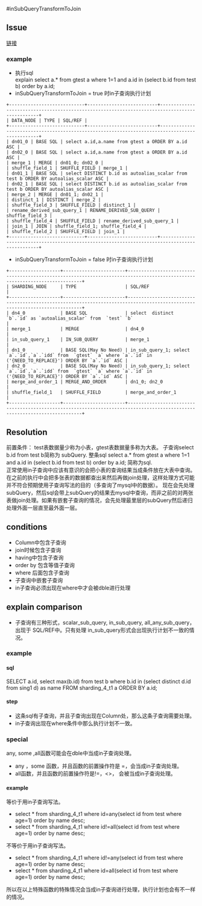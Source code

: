 #inSubQueryTransformToJoin
## Issue
[链接](https://github.com/actiontech/dble/issues/2130)  

### example  

* 执行sql  
  explain select a.* from gtest a where 1=1 and a.id in (select b.id from test b) order by a.id;  
* inSubQueryTransformToJoin = true 时in子查询执行计划    
  
```
+----------------------------+--------------------------+-----------------------------------------------------------------------------------------------+
| DATA_NODE | TYPE | SQL/REF |
+----------------------------+--------------------------+-----------------------------------------------------------------------------------------------+
| dn01_0 | BASE SQL | select a.id,a.name from gtest a ORDER BY a.id ASC |
| dn02_0 | BASE SQL | select a.id,a.name from gtest a ORDER BY a.id ASC |
| merge_1 | MERGE | dn01_0; dn02_0 |
| shuffle_field_1 | SHUFFLE_FIELD | merge_1 |
| dn01_1 | BASE SQL | select DISTINCT b.id as autoalias_scalar from test b ORDER BY autoalias_scalar ASC |
| dn02_1 | BASE SQL | select DISTINCT b.id as autoalias_scalar from test b ORDER BY autoalias_scalar ASC |
| merge_2 | MERGE | dn01_1; dn02_1 |
| distinct_1 | DISTINCT | merge_2 |
| shuffle_field_3 | SHUFFLE_FIELD | distinct_1 |
| rename_derived_sub_query_1 | RENAME_DERIVED_SUB_QUERY | shuffle_field_3 |
| shuffle_field_4 | SHUFFLE_FIELD | rename_derived_sub_query_1 |
| join_1 | JOIN | shuffle_field_1; shuffle_field_4 |
| shuffle_field_2 | SHUFFLE_FIELD | join_1 |
+----------------------------+--------------------------+-----------------------------------------------------------------------------------------------+
```
* inSubQueryTransformToJoin = false 时in子查询执行计划  

```
+-------------------+-----------------------+---------------------------------------------------------------------------------------------------------------------------+
| SHARDING_NODE     | TYPE                  | SQL/REF                                                                                                                   |
+-------------------+-----------------------+---------------------------------------------------------------------------------------------------------------------------+
| dn4_0             | BASE SQL              | select  distinct `b`.`id` as `autoalias_scalar` from  `test` `b`                                                          |
| merge_1           | MERGE                 | dn4_0                                                                                                                     |
| in_sub_query_1    | IN_SUB_QUERY          | merge_1                                                                                                                   |
| dn1_0             | BASE SQL(May No Need) | in_sub_query_1; select `a`.`id`,`a`.`idd` from  `gtest` `a` where `a`.`id` in ('{NEED_TO_REPLACE}') ORDER BY `a`.`id` ASC |
| dn2_0             | BASE SQL(May No Need) | in_sub_query_1; select `a`.`id`,`a`.`idd` from  `gtest` `a` where `a`.`id` in ('{NEED_TO_REPLACE}') ORDER BY `a`.`id` ASC |
| merge_and_order_1 | MERGE_AND_ORDER       | dn1_0; dn2_0                                                                                                              |
| shuffle_field_1   | SHUFFLE_FIELD         | merge_and_order_1                                                                                                         |
+-------------------+-----------------------+---------------------------------------------------------------------------------------------------------------------------+
```
## Resolution
前置条件： test表数据量少称为小表，gtest表数据量多称为大表。 子查询select b.id from test b简称为 subQuery. 整条sql select a.* from gtest a where 1=1 and a.id in (select b.id from test b) order by a.id;
简称为sql.  
正常使用in子查询中应该有意识的会把小表的查询结果当成条件放在大表中查询。在之前的执行中会把多张表的数据都查出来然后再做join处理，这样处理方式可能并不符合预期使用子查询写法的目的（多查询了mysql中的数据）。
现在会先处理subQuery，然后sql会带上subQuery的结果去mysql中查询，而非之前的对两张表做join处理。如果有嵌套子查询的情况，会先处理最里层的subQuery然后递归处理外面一层直至最外面一层。  

## conditions
* Column中包含子查询  
* join时候包含子查询  
* having中包含子查询  
* order by 包含等值子查询  
* where 后面包含子查询  
* 子查询中嵌套子查询  
* in子查询必须出现在where中才会被dble进行处理  

## explain comparison  

* 子查询有三种形式，scalar_sub_query, in_sub_query, all_any_sub_query，出现于 SQL/REF中。只有处理 in_sub_query形式会出现执行计划不一致的情况。  

### example  
#### sql  
SELECT a.id, select max(b.id) from test b where b.id in (select distinct d.id from sing1 d) as name FROM sharding_4_t1 a ORDER BY a.id;  
#### step  
* 这条sql有子查询，并且子查询出现在Column处，那么这条子查询需要处理。   
* in子查询出现在where条件中那么执行计划不一致。   

### special  
any, some ,all函数可能会在dble中当成in子查询处理。  
* any ，some 函数，并且函数的前置操作符是 =，会当成in子查询处理。      
* all函数，并且函数的前置操作符是!=，<>， 会被当成in子查询处理。  

#### example  
等价于用in子查询写法。  
* select * from sharding_4_t1 where id=any(select id from test where age=1) order by name desc;   
* select * from sharding_4_t1 where id!=all(select id from test where age=1) order by name desc;  

不等价于用in子查询写法。  
* select * from sharding_4_t1 where id!=any(select id from test where age=1) order by name desc;  
* select * from sharding_4_t1 where id=all(select id from test where age=1) order by name desc;  

所以在以上特殊函数的特殊情况会当成in子查询进行处理，执行计划也会有不一样的情况。  
